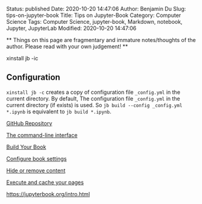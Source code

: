 Status: published
Date: 2020-10-20 14:47:06
Author: Benjamin Du
Slug: tips-on-jupyter-book
Title: Tips on Jupyter-Book
Category: Computer Science
Tags: Computer Science, jupyter-book, Markdown, notebook, Jupyter, JupyterLab
Modified: 2020-10-20 14:47:06

**
Things on this page are fragmentary and immature notes/thoughts of the author.
Please read with your own judgement!
**

xinstall jb -ic

## Configuration 

`xinstall jb -c` creates a copy of configuration file `_config.yml` in the current directory.
By default,
The configuration file `_config.yml` in the current directory (if exists) is used.
So `jb build --config _config.yml *.ipynb` is equivalent to `jb build *.ipynb`.

[GitHub Repository](https://github.com/executablebooks/jupyter-book)

[The command-line interface](https://jupyterbook.org/reference/cli.html?highlight=verbose#the-command-line-interface)

[Build Your Book](https://jupyterbook.org/start/build.html)

[Configure book settings](https://jupyterbook.org/customize/config.html?highlight=timeout)

[Hide or remove content](https://jupyterbook.org/interactive/hiding.html?highlight=hide%20code#hide-or-remove-content)

[Execute and cache your pages](https://jupyterbook.org/content/execute.html?highlight=timeout)

https://jupyterbook.org/intro.html

